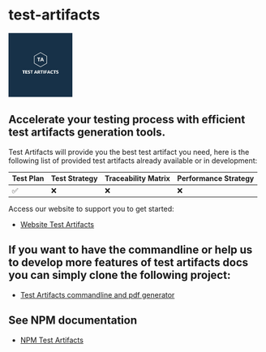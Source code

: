 # test-artifacts

<img src="test-artifacts.jpeg" alt="Test Artifacts Logo" style="width:25%; height:auto;">

## Accelerate your testing process with efficient test artifacts generation tools.

Test Artifacts will provide you the best test artifact you need, here is the following list of provided test artifacts already available or in development:

|Test Plan|Test Strategy|Traceability Matrix|Performance Strategy|
|---|---|---|---|
|&#9989;|&#10060;|&#10060;|&#10060;|

Access our website to support you to get started:

* [Website Test Artifacts](https://test-artifacts.github.io/artifacts-test-site/)

## If you want to have the commandline or help us to develop more features of test artifacts docs you can simply clone the following project:

* [Test Artifacts commandline and pdf generator](https://github.com/test-artifacts/artifacts-test-generator)

## See NPM documentation

* [NPM Test Artifacts](https://www.npmjs.com/package/test-artifacts)
